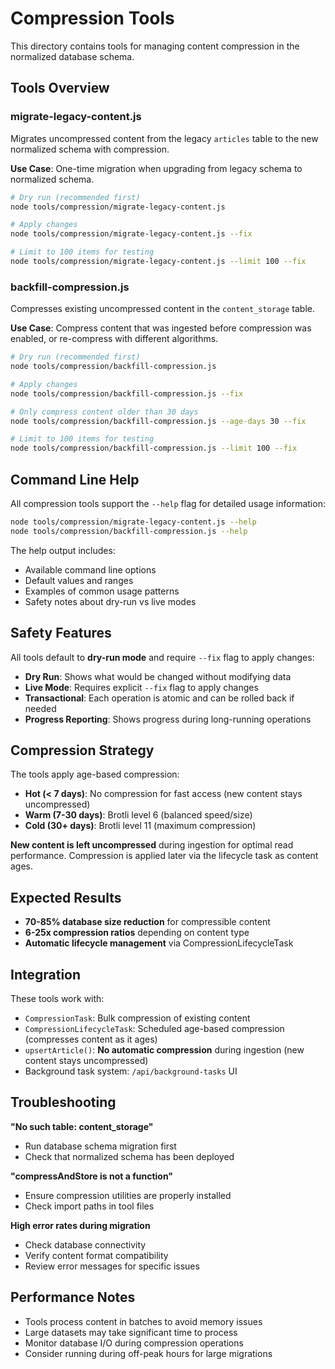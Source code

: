 # Compression Tools

This directory contains tools for managing content compression in the normalized database schema.

## Tools Overview

### migrate-legacy-content.js
Migrates uncompressed content from the legacy `articles` table to the new normalized schema with compression.

**Use Case**: One-time migration when upgrading from legacy schema to normalized schema.

```bash
# Dry run (recommended first)
node tools/compression/migrate-legacy-content.js

# Apply changes
node tools/compression/migrate-legacy-content.js --fix

# Limit to 100 items for testing
node tools/compression/migrate-legacy-content.js --limit 100 --fix
```

### backfill-compression.js
Compresses existing uncompressed content in the `content_storage` table.

**Use Case**: Compress content that was ingested before compression was enabled, or re-compress with different algorithms.

```bash
# Dry run (recommended first)
node tools/compression/backfill-compression.js

# Apply changes
node tools/compression/backfill-compression.js --fix

# Only compress content older than 30 days
node tools/compression/backfill-compression.js --age-days 30 --fix

# Limit to 100 items for testing
node tools/compression/backfill-compression.js --limit 100 --fix
```

## Command Line Help

All compression tools support the `--help` flag for detailed usage information:

```bash
node tools/compression/migrate-legacy-content.js --help
node tools/compression/backfill-compression.js --help
```

The help output includes:
- Available command line options
- Default values and ranges
- Examples of common usage patterns
- Safety notes about dry-run vs live modes

## Safety Features

All tools default to **dry-run mode** and require `--fix` flag to apply changes:

- **Dry Run**: Shows what would be changed without modifying data
- **Live Mode**: Requires explicit `--fix` flag to apply changes
- **Transactional**: Each operation is atomic and can be rolled back if needed
- **Progress Reporting**: Shows progress during long-running operations

## Compression Strategy

The tools apply age-based compression:

- **Hot (< 7 days)**: No compression for fast access (new content stays uncompressed)
- **Warm (7-30 days)**: Brotli level 6 (balanced speed/size)
- **Cold (30+ days)**: Brotli level 11 (maximum compression)

**New content is left uncompressed** during ingestion for optimal read performance. Compression is applied later via the lifecycle task as content ages.

## Expected Results

- **70-85% database size reduction** for compressible content
- **6-25x compression ratios** depending on content type
- **Automatic lifecycle management** via CompressionLifecycleTask

## Integration

These tools work with:

- `CompressionTask`: Bulk compression of existing content
- `CompressionLifecycleTask`: Scheduled age-based compression (compresses content as it ages)
- `upsertArticle()`: **No automatic compression** during ingestion (new content stays uncompressed)
- Background task system: `/api/background-tasks` UI

## Troubleshooting

**"No such table: content_storage"**
- Run database schema migration first
- Check that normalized schema has been deployed

**"compressAndStore is not a function"**
- Ensure compression utilities are properly installed
- Check import paths in tool files

**High error rates during migration**
- Check database connectivity
- Verify content format compatibility
- Review error messages for specific issues

## Performance Notes

- Tools process content in batches to avoid memory issues
- Large datasets may take significant time to process
- Monitor database I/O during compression operations
- Consider running during off-peak hours for large migrations